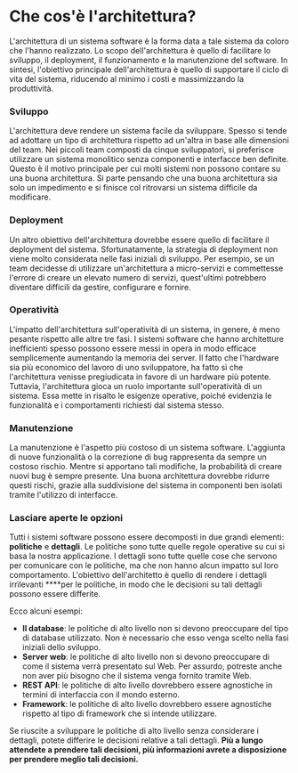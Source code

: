 # Che cos'è l'architettura?

L'architettura di un sistema software è la forma data a tale sistema da coloro che l'hanno realizzato. Lo scopo dell'architettura è quello di facilitare lo sviluppo, il deployment, il funzionamento e la manutenzione del software. In sintesi, l'obiettivo principale dell'architettura è quello di supportare il ciclo di vita del sistema, riducendo al minimo i costi e massimizzando la produttività.

### Sviluppo

L'architettura deve rendere un sistema facile da sviluppare. Spesso si tende ad adottare un tipo di architettura rispetto ad un'altra in base alle dimensioni del team. Nei piccoli team composti da cinque sviluppatori, si preferisce utilizzare un sistema monolitico senza componenti e interfacce ben definite. Questo è il motivo principale per cui molti sistemi non possono contare su una buona architettura. Si parte pensando che una buona architettura sia solo un impedimento e si finisce col ritrovarsi un sistema difficile da modificare.

### Deployment

Un altro obiettivo dell'architettura dovrebbe essere quello di facilitare il deployment del sistema. Sfortunatamente, la strategia di deployment non viene molto considerata nelle fasi iniziali di sviluppo. Per esempio, se un team decidesse di utilizzare un'architettura a micro-servizi e commettesse l'errore di creare un elevato numero di servizi, quest'ultimi potrebbero diventare difficili da gestire, configurare e fornire.

### Operatività

L'impatto dell'architettura sull'operatività di un sistema, in genere, è meno pesante rispetto alle altre tre fasi. I sistemi software che hanno architetture inefficienti spesso possono essere messi in opera in modo efficace semplicemente aumentando la memoria dei server. Il fatto che l'hardware sia più economico del lavoro di uno sviluppatore, ha fatto sì che l'architettura venisse pregiudicata in favore di un hardware più potente. Tuttavia, l'architettura gioca un ruolo importante sull'operatività di un sistema. Essa mette in risalto le esigenze operative, poiché evidenzia le funzionalità e i comportamenti richiesti dal sistema stesso.

### Manutenzione

La manutenzione è l'aspetto più costoso di un sistema software. L'aggiunta di nuove funzionalità o la correzione di bug rappresenta da sempre un costoso rischio. Mentre si apportano tali modifiche, la probabilità di creare nuovi bug è sempre presente. Una buona architettura dovrebbe ridurre questi rischi, grazie alla suddivisione del sistema in componenti ben isolati tramite l'utilizzo di interfacce.

### Lasciare aperte le opzioni

Tutti i sistemi software possono essere decomposti in due grandi elementi: **politiche** e **dettagli**. Le politiche sono tutte quelle regole operative su cui si basa la nostra applicazione. I dettagli sono tutte quelle cose che servono per comunicare con le politiche, ma che non hanno alcun impatto sul loro comportamento. L'obiettivo dell'architetto è quello di rendere i dettagli irrilevanti ****per le politiche, in modo che le decisioni su tali dettagli possono essere differite. 

Ecco alcuni esempi:

* **Il database**: le politiche di alto livello non si devono preoccupare del tipo di database utilizzato. Non è necessario che esso venga scelto nella fasi iniziali dello sviluppo.
* **Server web**: le politiche di alto livello non si devono preoccupare di come il sistema verrà presentato sul Web. Per assurdo, potreste anche non aver più bisogno che il sistema venga fornito tramite Web.
* **REST API**: le politiche di alto livello dovrebbero essere agnostiche in termini di interfaccia con il mondo esterno.
* **Framework**: le politiche di alto livello dovrebbero essere agnostiche rispetto al tipo di framework che si intende utilizzare.

Se riuscite a sviluppare le politiche di alto livello senza considerare i dettagli, potete differire le decisioni relative a tali dettagli. **Più a lungo attendete a prendere tali decisioni, più informazioni avrete a disposizione per prendere meglio tali decisioni.**

